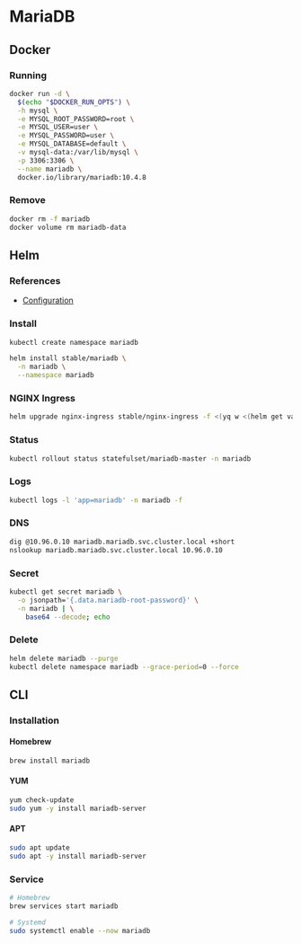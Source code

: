 # MariaDB

## Docker

### Running

```sh
docker run -d \
  $(echo "$DOCKER_RUN_OPTS") \
  -h mysql \
  -e MYSQL_ROOT_PASSWORD=root \
  -e MYSQL_USER=user \
  -e MYSQL_PASSWORD=user \
  -e MYSQL_DATABASE=default \
  -v mysql-data:/var/lib/mysql \
  -p 3306:3306 \
  --name mariadb \
  docker.io/library/mariadb:10.4.8
```

### Remove

```sh
docker rm -f mariadb
docker volume rm mariadb-data
```

## Helm

### References

- [Configuration](https://github.com/helm/charts/tree/master/stable/mariadb#configuration)

### Install

```sh
kubectl create namespace mariadb
```

```sh
helm install stable/mariadb \
  -n mariadb \
  --namespace mariadb
```

### NGINX Ingress

```sh
helm upgrade nginx-ingress stable/nginx-ingress -f <(yq w <(helm get values nginx-ingress) tcp.3306 mariadb/mariadb:3306)
```

### Status

```sh
kubectl rollout status statefulset/mariadb-master -n mariadb
```

### Logs

```sh
kubectl logs -l 'app=mariadb' -n mariadb -f
```

### DNS

```sh
dig @10.96.0.10 mariadb.mariadb.svc.cluster.local +short
nslookup mariadb.mariadb.svc.cluster.local 10.96.0.10
```

### Secret

```sh
kubectl get secret mariadb \
  -o jsonpath='{.data.mariadb-root-password}' \
  -n mariadb | \
    base64 --decode; echo
```

### Delete

```sh
helm delete mariadb --purge
kubectl delete namespace mariadb --grace-period=0 --force
```

## CLI

### Installation

#### Homebrew

```sh
brew install mariadb
```

#### YUM

```sh
yum check-update
sudo yum -y install mariadb-server
```

#### APT

```sh
sudo apt update
sudo apt -y install mariadb-server
```

### Service

```sh
# Homebrew
brew services start mariadb

# Systemd
sudo systemctl enable --now mariadb
```
